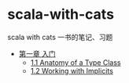 # scala-with-cats

scala with cats 一书的笔记、习题

* [第一章 入门](chapter01/Introduction.md)
    * [1.1 Anatomy of a Type Class](chapter01/Anatomy_of_a_Type_Class.md)
    * [1.2 Working with Implicits](chapter01/Working_with_Implicits.md)